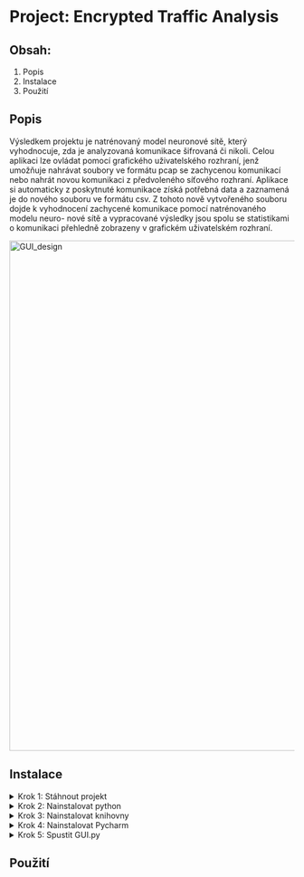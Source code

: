 # Project: Encrypted Traffic Analysis

## Obsah:
  1. Popis
  2. Instalace
  3. Použití

## Popis
Výsledkem projektu je natrénovaný model neuronové sítě, který vyhodnocuje, zda
je analyzovaná komunikace šifrovaná či nikoli. Celou aplikaci lze ovládat pomocí
grafického uživatelského rozhraní, jenž umožňuje nahrávat soubory ve formátu pcap
se zachycenou komunikací nebo nahrát novou komunikaci z předvoleného síťového
rozhraní. Aplikace si automaticky z poskytnuté komunikace získá potřebná data a
zaznamená je do nového souboru ve formátu csv. Z tohoto nově vytvořeného souboru
dojde k vyhodnocení zachycené komunikace pomocí natrénovaného modelu neuro-
nové sítě a vypracované výsledky jsou spolu se statistikami o komunikaci přehledně
zobrazeny v grafickém uživatelském rozhraní.

<img width="902" alt="GUI_design" src="https://github.com/lei1738/kry/assets/138430747/71866360-4709-4cc8-b08d-0e52e2681940">

## Instalace
<details>
  <summary>
    Krok 1: Stáhnout projekt
  </summary>
</details>
<details>
  <summary>
    Krok 2: Nainstalovat python
  </summary>
  Stáhnout python v3.12: https://www.python.org/downloads/
</details>
<details>
  <summary>
    Krok 3: Nainstalovat knihovny
  </summary>
  
  • **Pip** - využívané k instalaci knihoven
  
        python get-pip.py
  • **Pyshark (v0.6)** - využívané funkce jsou k zachycení síťové komunikace v pythonu
  
        pip install pyshark
  • **Scapy (v2.5.0)** - z knihovny je využívaná funkce PcapReader pro čtení z pcap souboru

        pip install scapy
  • **Pandas (v2.2.1)** - funkce pro čtení a práci s csv soubory

        pip install pandas
  • **OS** - funkce pro práci se systémovým adresářem a volání příkazů přes systémový terminál
      - automatickou součástí pythonu!
      
  • **Enum** - knihovna pro použití výčtového datového typu

        pip install enum
  • **Tkinter** - knihovna pro vytvoření GUI
      - automatickou součástí pythonu!
        
        pip install tk
  • **CustomTkinter (v5.2.2)** - knihovna pro GUI

        pip install customtkinter
  • **Tabulate (v0.9.0)** - knihovna pro práci s tabulkami

        pip install tabulate
  • **Sklearn (v1.4.2)** - knihovna pro strojové učení

        pip install scikit-learn
  • **Keras (v3.2.1)** - knihovna pro neuronové sítě

        pip install keras
  • **TensorFlow (v2.16.1)** - knihovna pro vytváření modelů strojového učení

        pip install tensorflow
  • **Sys** - knihovna pro volání systémových funkcí
        - automatickou součástí pythonu!
        
  • **Collections** - knihovna pro specializované kontejnerové datové typy
        - automatickou součástí pythonu!
  
  • **Psutil (v5.9.8)** - knihovna pro zisk informací o probíhajících procesech a využití systému
  
         pip install psutil 
  • **Csv** - knihovna pro čtení a zápis souborů ve formátu csv
        - automatickou součástí pythonu!
        
</details>
<details>
  <summary>
    Krok 4: Nainstalovat Pycharm
  </summary>
</details>
<details>
  <summary>
    Krok 5: Spustit GUI.py
  </summary>
</details>

## Použití
